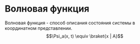 # Волновая функция

Волновая функция - способ описания состояния системы в координатном представлении.
$$\Psi_a(x, t) \equiv \braket{x | A}$$

